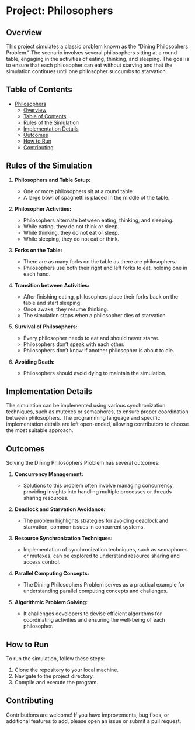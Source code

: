 # Project: Philosophers

## Overview

This project simulates a classic problem known as the "Dining Philosophers Problem." The scenario involves several philosophers sitting at a round table, engaging in the activities of eating, thinking, and sleeping. The goal is to ensure that each philosopher can eat without starving and that the simulation continues until one philosopher succumbs to starvation.

## Table of Contents

- [Philosophers](#philosophers)
  - [Overview](#overview)
  - [Table of Contents](#table-of-contents)
  - [Rules of the Simulation](#rules-of-the-simulation)
  - [Implementation Details](#implementation-details)
  - [Outcomes](#outcomes)
  - [How to Run](#how-to-run)
  - [Contributing](#contributing)

## Rules of the Simulation

1. **Philosophers and Table Setup:**
   - One or more philosophers sit at a round table.
   - A large bowl of spaghetti is placed in the middle of the table.

2. **Philosopher Activities:**
   - Philosophers alternate between eating, thinking, and sleeping.
   - While eating, they do not think or sleep.
   - While thinking, they do not eat or sleep.
   - While sleeping, they do not eat or think.

3. **Forks on the Table:**
   - There are as many forks on the table as there are philosophers.
   - Philosophers use both their right and left forks to eat, holding one in each hand.

4. **Transition between Activities:**
   - After finishing eating, philosophers place their forks back on the table and start sleeping.
   - Once awake, they resume thinking.
   - The simulation stops when a philosopher dies of starvation.

5. **Survival of Philosophers:**
   - Every philosopher needs to eat and should never starve.
   - Philosophers don’t speak with each other.
   - Philosophers don’t know if another philosopher is about to die.

6. **Avoiding Death:**
   - Philosophers should avoid dying to maintain the simulation.

## Implementation Details

The simulation can be implemented using various synchronization techniques, such as mutexes or semaphores, to ensure proper coordination between philosophers. The programming language and specific implementation details are left open-ended, allowing contributors to choose the most suitable approach.

## Outcomes

Solving the Dining Philosophers Problem has several outcomes:

1. **Concurrency Management:**
   - Solutions to this problem often involve managing concurrency, providing insights into handling multiple processes or threads sharing resources.

2. **Deadlock and Starvation Avoidance:**
   - The problem highlights strategies for avoiding deadlock and starvation, common issues in concurrent systems.

3. **Resource Synchronization Techniques:**
   - Implementation of synchronization techniques, such as semaphores or mutexes, can be explored to understand resource sharing and access control.

4. **Parallel Computing Concepts:**
   - The Dining Philosophers Problem serves as a practical example for understanding parallel computing concepts and challenges.

5. **Algorithmic Problem Solving:**
   - It challenges developers to devise efficient algorithms for coordinating activities and ensuring the well-being of each philosopher.

## How to Run

To run the simulation, follow these steps:

1. Clone the repository to your local machine.
2. Navigate to the project directory.
3. Compile and execute the program.

## Contributing

Contributions are welcome! If you have improvements, bug fixes, or additional features to add, please open an issue or submit a pull request.
